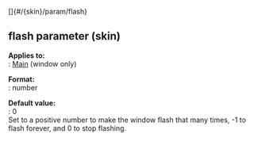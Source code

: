 []{#/{skin}/param/flash}    
## flash parameter (skin)    
**Applies to:**    
:   [Main](/ref/%7Bskin%7D/control/main) (window only)    
<!-- -->    
**Format:**    
:   number    
<!-- -->    
**Default value:**    
:   0    
Set to a positive number to make the window flash that many times, -1 to    
flash forever, and 0 to stop flashing.  
